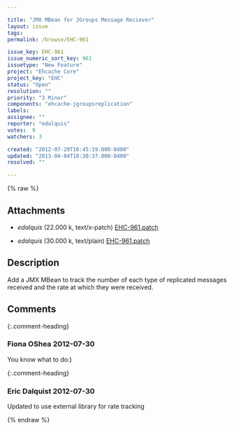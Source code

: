 ```yaml
---

title: "JMX MBean for JGroups Message Reciever"
layout: issue
tags: 
permalink: /browse/EHC-961

issue_key: EHC-961
issue_numeric_sort_key: 961
issuetype: "New Feature"
project: "Ehcache Core"
project_key: "EHC"
status: "Open"
resolution: ""
priority: "3 Minor"
components: "ehcache-jgroupsreplication"
labels: 
assignee: ""
reporter: "edalquis"
votes:  0
watchers: 3

created: "2012-07-29T16:45:19.000-0400"
updated: "2013-04-04T18:30:37.000-0400"
resolved: ""

---
```




{% raw %}


## Attachments

* <em>edalquis</em> (22.000 k, text/x-patch) [EHC-961.patch](/attachments/EHC/EHC-961/EHC-961.patch)

* <em>edalquis</em> (30.000 k, text/plain) [EHC-961.patch](/attachments/EHC/EHC-961/EHC-961.patch)




## Description

<div markdown="1" class="description">

Add a JMX MBean to track the number of each type of replicated messages received and the rate at which they were received.

</div>

## Comments


{:.comment-heading}
### **Fiona OShea** <span class="date">2012-07-30</span>

<div markdown="1" class="comment">

You know what to do:)

</div>


{:.comment-heading}
### **Eric Dalquist** <span class="date">2012-07-30</span>

<div markdown="1" class="comment">

Updated to use external library for rate tracking

</div>



{% endraw %}
